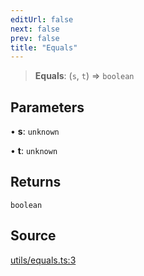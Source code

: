 ```yaml
---
editUrl: false
next: false
prev: false
title: "Equals"
---
```


> **Equals**: (`s`, `t`) => `boolean`

## Parameters

• **s**: `unknown`

• **t**: `unknown`

## Returns

`boolean`

## Source

[utils/equals.ts:3](https://github.com/nodenogg-in/alpha-p2p/blob/a4d5eff/packages/statekit/src/utils/equals.ts#L3)
